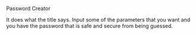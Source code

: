 Password Creator

It does what the title says. Input some of the parameters that you want and you have the password that is safe and secure from being guessed. 